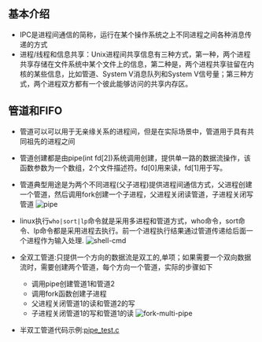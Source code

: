 
## 基本介绍

- IPC是进程间通信的简称，运行在某个操作系统之上不同进程之间各种消息传递的方式
- 进程/线程和信息共享：Unix进程间共享信息有三种方式，第一种，两个进程共享存储在文件系统中某个文件上的信息，第二种是，两个进程共享驻留在内核的某些信息，比如管道、System V消息队列和System V信号量；第三种方式，两个进程双方都有一个彼此能够访问的共享内存区。


## 管道和FIFO
- 管道可以可以用于无亲缘关系的进程间，但是在实际场景中，管道用于具有共同祖先的进程之间
- 管道创建都是由pipe(int fd[2])系统调用创建，提供单一路的数据流操作，该函数参数为一个数组，2个文件描述符。fd[0]用来读，fd[1]用于写。
- 管道典型用途是为两个不同进程(父子进程)提供进程间通信方式，父进程创建一个管道，然后调用fork创建一个子进程，父进程关闭读管道，子进程关闭写管道
 ![pipe](./images/pipe.png)
- linux执行`who|sort|lp`命令就是采用多进程和管道方式，who命令，sort命令、lp命令都是采用进程去执行。前一个进程执行结果通过管道传递给后面一个进程作为输入处理.
 ![shell-cmd](./images/shell_cmd.png)  

- 全双工管道:只提供一个方向的数据流是双工的,单项；如果需要一个双向数据流时，需要创建两个管道，每个方向一个管道，实际的步骤如下
  - 调用pipe创建管道1和管道2
  - 调用fork函数创建子进程
  - 父进程关闭管道1的读和管道2的写
  - 子进程关闭管道1的写和管道1的读
   ![fork-multi-pipe](./images/fork-multi-pipe.png)  

  
- 半双工管道代码示例:[pipe_test.c](../examples/pipe_test.c)